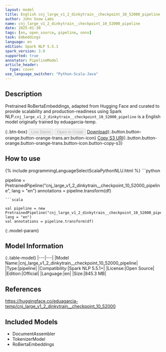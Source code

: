 ```yaml
---
layout: model
title: English cnj_large_v1_2_dinkytrain__checkpoint_10_52000_pipeline pipeline RoBertaEmbeddings from eduagarcia-temp
author: John Snow Labs
name: cnj_large_v1_2_dinkytrain__checkpoint_10_52000_pipeline
date: 2025-01-30
tags: [en, open_source, pipeline, onnx]
task: Embeddings
language: en
edition: Spark NLP 5.5.1
spark_version: 3.0
supported: true
annotator: PipelineModel
article_header:
  type: cover
use_language_switcher: "Python-Scala-Java"
---
```


## Description

Pretrained RoBertaEmbeddings, adapted from Hugging Face and curated to provide scalability and production-readiness using Spark NLP.`cnj_large_v1_2_dinkytrain__checkpoint_10_52000_pipeline` is a English model originally trained by eduagarcia-temp.

{:.btn-box}
<button class="button button-orange" disabled>Live Demo</button>
<button class="button button-orange" disabled>Open in Colab</button>
[Download](https://s3.amazonaws.com/auxdata.johnsnowlabs.com/public/models/cnj_large_v1_2_dinkytrain__checkpoint_10_52000_pipeline_en_5.5.1_3.0_1738281196695.zip){:.button.button-orange.button-orange-trans.arr.button-icon}
[Copy S3 URI](s3://auxdata.johnsnowlabs.com/public/models/cnj_large_v1_2_dinkytrain__checkpoint_10_52000_pipeline_en_5.5.1_3.0_1738281196695.zip){:.button.button-orange.button-orange-trans.button-icon.button-copy-s3}

## How to use



<div class="tabs-box" markdown="1">
{% include programmingLanguageSelectScalaPythonNLU.html %}
```python

pipeline = PretrainedPipeline("cnj_large_v1_2_dinkytrain__checkpoint_10_52000_pipeline", lang = "en")
annotations =  pipeline.transform(df)   

```
```scala

val pipeline = new PretrainedPipeline("cnj_large_v1_2_dinkytrain__checkpoint_10_52000_pipeline", lang = "en")
val annotations = pipeline.transform(df)

```
</div>

{:.model-param}
## Model Information

{:.table-model}
|---|---|
|Model Name:|cnj_large_v1_2_dinkytrain__checkpoint_10_52000_pipeline|
|Type:|pipeline|
|Compatibility:|Spark NLP 5.5.1+|
|License:|Open Source|
|Edition:|Official|
|Language:|en|
|Size:|845.3 MB|

## References

https://huggingface.co/eduagarcia-temp/cnj_large_v1_2_dinkytrain__checkpoint_10_52000

## Included Models

- DocumentAssembler
- TokenizerModel
- RoBertaEmbeddings
